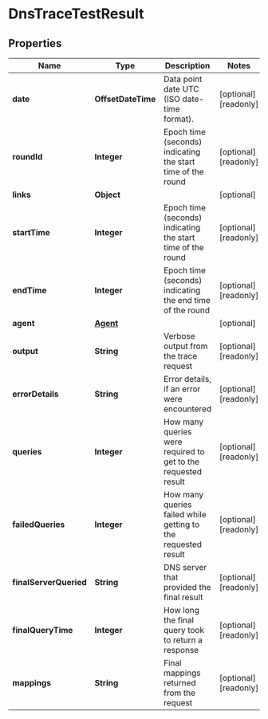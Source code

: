 

# DnsTraceTestResult


## Properties

| Name | Type | Description | Notes |
|------------ | ------------- | ------------- | -------------|
|**date** | **OffsetDateTime** | Data point date UTC (ISO date-time format). |  [optional] [readonly] |
|**roundId** | **Integer** | Epoch time (seconds) indicating the start time of the round |  [optional] [readonly] |
|**links** | **Object** |  |  [optional] |
|**startTime** | **Integer** | Epoch time (seconds) indicating the start time of the round |  [optional] [readonly] |
|**endTime** | **Integer** | Epoch time (seconds) indicating the end time of the round |  [optional] [readonly] |
|**agent** | [**Agent**](Agent.md) |  |  [optional] |
|**output** | **String** | Verbose output from the trace request |  [optional] [readonly] |
|**errorDetails** | **String** | Error details, if an error were encountered |  [optional] [readonly] |
|**queries** | **Integer** | How many queries were required to get to the requested result |  [optional] [readonly] |
|**failedQueries** | **Integer** | How many queries failed while getting to the requested result |  [optional] [readonly] |
|**finalServerQueried** | **String** | DNS server that provided the final result |  [optional] [readonly] |
|**finalQueryTime** | **Integer** | How long the final query took to return a response |  [optional] [readonly] |
|**mappings** | **String** | Final mappings returned from the request |  [optional] [readonly] |



